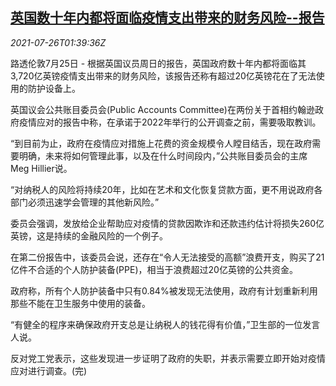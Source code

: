 <!--1627264863000-->
[英国数十年内都将面临疫情支出带来的财务风险--报告](https://cn.reuters.com/article/uk-covid-cost-risk-0726-idCNKBS2EW03R)
------

<div><i>2021-07-26T01:39:36Z</i></div><p>路透伦敦7月25日 - 根据英国议员周日的报告，英国政府数十年内都将面临其3,720亿英镑疫情支出带来的财务风险，该报告还称有超过20亿英镑花在了无法使用的防护设备上。</p><p>英国议会公共账目委员会(Public Accounts Committee)在两份关于首相约翰逊政府疫情应对的报告中称，在承诺于2022年举行的公开调查之前，需要吸取教训。</p><p>“到目前为止，政府在疫情应对措施上花费的资金规模令人瞠目结舌，现在政府需要明确，未来将如何管理此事，以及在什么时间段内，”公共账目委员会的主席Meg Hillier说。</p><p>“对纳税人的风险将持续20年，比如在艺术和文化恢复贷款方面，更不用说政府各部门必须迅速学会管理的其他新风险。”</p><p>委员会强调，发放给企业帮助应对疫情的贷款因欺诈和还款违约估计将损失260亿英镑，这是持续的金融风险的一个例子。</p><p>在第二份报告中，该委员会说，还存在“令人无法接受的高额”浪费开支，购买了21亿件不合适的个人防护装备(PPE)，相当于浪费超过20亿英镑的公共资金。</p><p>政府称，所有个人防护装备中只有0.84%被发现无法使用，政府有计划重新利用那些不能在卫生服务中使用的装备。</p><p>“有健全的程序来确保政府开支总是让纳税人的钱花得有价值，”卫生部的一位发言人说。</p><p>反对党工党表示，这些发现进一步证明了政府的失职，并表示需要立即开始对疫情应对进行调查。(完)</p>
